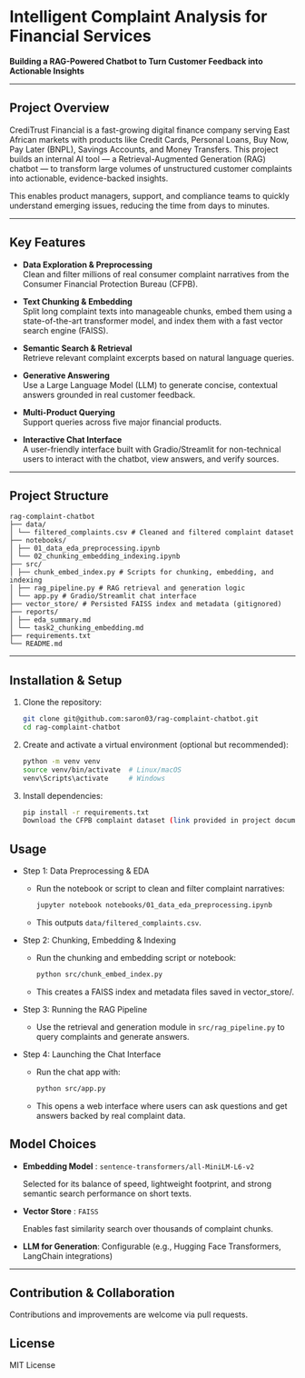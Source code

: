 # Intelligent Complaint Analysis for Financial Services

**Building a RAG-Powered Chatbot to Turn Customer Feedback into Actionable Insights**

---

## Project Overview

CrediTrust Financial is a fast-growing digital finance company serving East African markets with products like Credit Cards, Personal Loans, Buy Now, Pay Later (BNPL), Savings Accounts, and Money Transfers. This project builds an internal AI tool — a Retrieval-Augmented Generation (RAG) chatbot — to transform large volumes of unstructured customer complaints into actionable, evidence-backed insights.  

This enables product managers, support, and compliance teams to quickly understand emerging issues, reducing the time from days to minutes.

---

## Key Features

- **Data Exploration & Preprocessing**  
  Clean and filter millions of real consumer complaint narratives from the Consumer Financial Protection Bureau (CFPB).

- **Text Chunking & Embedding**  
  Split long complaint texts into manageable chunks, embed them using a state-of-the-art transformer model, and index them with a fast vector search engine (FAISS).

- **Semantic Search & Retrieval**  
  Retrieve relevant complaint excerpts based on natural language queries.

- **Generative Answering**  
  Use a Large Language Model (LLM) to generate concise, contextual answers grounded in real customer feedback.

- **Multi-Product Querying**  
  Support queries across five major financial products.

- **Interactive Chat Interface**  
  A user-friendly interface built with Gradio/Streamlit for non-technical users to interact with the chatbot, view answers, and verify sources.

---

## Project Structure
```
rag-complaint-chatbot
├── data/
│ └── filtered_complaints.csv # Cleaned and filtered complaint dataset
├── notebooks/
│ ├── 01_data_eda_preprocessing.ipynb
│ └── 02_chunking_embedding_indexing.ipynb
├── src/
│ ├── chunk_embed_index.py # Scripts for chunking, embedding, and indexing
│ ├── rag_pipeline.py # RAG retrieval and generation logic
│ └── app.py # Gradio/Streamlit chat interface
├── vector_store/ # Persisted FAISS index and metadata (gitignored)
├── reports/
│ ├── eda_summary.md
│ └── task2_chunking_embedding.md
├── requirements.txt
└── README.md
```

---

## Installation & Setup

1. Clone the repository:

   ```bash
   git clone git@github.com:saron03/rag-complaint-chatbot.git
   cd rag-complaint-chatbot
   ```
2. Create and activate a virtual environment (optional but recommended):

    ```bash
    python -m venv venv
    source venv/bin/activate  # Linux/macOS
    venv\Scripts\activate     # Windows
    ```

3. Install dependencies:

    ```bash
    pip install -r requirements.txt
    Download the CFPB complaint dataset (link provided in project documentation) and place it in data/.
    ```

## Usage
- Step 1: Data Preprocessing & EDA

    * Run the notebook or script to clean and filter complaint narratives:

        ```bash
        jupyter notebook notebooks/01_data_eda_preprocessing.ipynb
        ```
    * This outputs `data/filtered_complaints.csv`.

- Step 2: Chunking, Embedding & Indexing
    * Run the chunking and embedding script or notebook:

        ```bash
        python src/chunk_embed_index.py
    * This creates a FAISS index and metadata files saved in vector_store/.

- Step 3: Running the RAG Pipeline
    * Use the retrieval and generation module in `src/rag_pipeline.py` to query complaints and generate answers.

- Step 4: Launching the Chat Interface
    * Run the chat app with:

        ```bash
        python src/app.py
        ```
    * This opens a web interface where users can ask questions and get answers backed by real complaint data.

## Model Choices

- **Embedding Model** : `sentence-transformers/all-MiniLM-L6-v2`

    Selected for its balance of speed, lightweight footprint, and strong semantic search performance on short texts.

- **Vector Store** : `FAISS`

    Enables fast similarity search over thousands of complaint chunks.

- **LLM for Generation**: Configurable (e.g., Hugging Face Transformers, LangChain integrations)

---

## Contribution & Collaboration
Contributions and improvements are welcome via pull requests.

## License
MIT License

